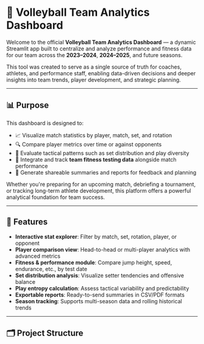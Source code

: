 # 🏐 Volleyball Team Analytics Dashboard

Welcome to the official **Volleyball Team Analytics Dashboard** — a dynamic Streamlit app built to centralize and analyze performance and fitness data for our team across the **2023–2024**, **2024–2025**, and future seasons.

This tool was created to serve as a single source of truth for coaches, athletes, and performance staff, enabling data-driven decisions and deeper insights into team trends, player development, and strategic planning.

---

## 📊 Purpose

This dashboard is designed to:
- 📈 Visualize match statistics by player, match, set, and rotation
- 🔍 Compare player metrics over time or against opponents
- 🧠 Evaluate tactical patterns such as set distribution and play diversity
- 💪 Integrate and track **team fitness testing data** alongside match performance
- 📝 Generate shareable summaries and reports for feedback and planning

Whether you're preparing for an upcoming match, debriefing a tournament, or tracking long-term athlete development, this platform offers a powerful analytical foundation for team success.

---

## 🚀 Features

- **Interactive stat explorer**: Filter by match, set, rotation, player, or opponent
- **Player comparison view**: Head-to-head or multi-player analytics with advanced metrics
- **Fitness & performance module**: Compare jump height, speed, endurance, etc., by test date
- **Set distribution analysis**: Visualize setter tendencies and offensive balance
- **Play entropy calculation**: Assess tactical variability and predictability
- **Exportable reports**: Ready-to-send summaries in CSV/PDF formats
- **Season tracking**: Supports multi-season data and rolling historical trends

---

## 🗂️ Project Structure

